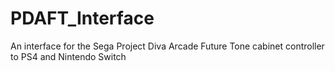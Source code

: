 # PDAFT_Interface
An interface for the Sega Project Diva Arcade Future Tone cabinet controller to PS4 and Nintendo Switch
